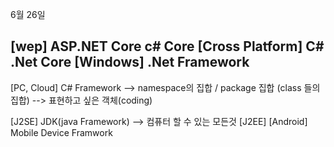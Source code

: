 6월 26일

[wep] ASP.NET Core
c# Core
[Cross Platform] C# .Net Core 
[Windows] .Net Framework
----------------------------------
[PC, Cloud] C# Framework  --> namespace의 집합 / package 집합 (class 들의 집합)
                                   --> 표현하고 싶은 객체(coding)

[J2SE] JDK(java Framework) --> 컴퓨터 할 수 있는 모든것
[J2EE] 
[Android] Mobile Device Framwork
